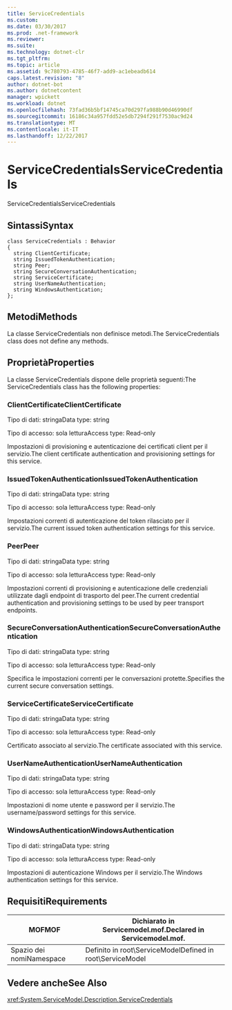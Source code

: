 ```yaml
---
title: ServiceCredentials
ms.custom: 
ms.date: 03/30/2017
ms.prod: .net-framework
ms.reviewer: 
ms.suite: 
ms.technology: dotnet-clr
ms.tgt_pltfrm: 
ms.topic: article
ms.assetid: 9c780793-4785-46f7-add9-ac1ebeadb614
caps.latest.revision: "8"
author: dotnet-bot
ms.author: dotnetcontent
manager: wpickett
ms.workload: dotnet
ms.openlocfilehash: 73fad36b5bf14745ca70d297fa988b90d46990df
ms.sourcegitcommit: 16186c34a957fdd52e5db7294f291f7530ac9d24
ms.translationtype: MT
ms.contentlocale: it-IT
ms.lasthandoff: 12/22/2017
---
```

# <a name="servicecredentials"></a><span data-ttu-id="d94f7-102">ServiceCredentials</span><span class="sxs-lookup"><span data-stu-id="d94f7-102">ServiceCredentials</span></span>
<span data-ttu-id="d94f7-103">ServiceCredentials</span><span class="sxs-lookup"><span data-stu-id="d94f7-103">ServiceCredentials</span></span>  
  
## <a name="syntax"></a><span data-ttu-id="d94f7-104">Sintassi</span><span class="sxs-lookup"><span data-stu-id="d94f7-104">Syntax</span></span>  
  
```  
class ServiceCredentials : Behavior  
{  
  string ClientCertificate;  
  string IssuedTokenAuthentication;  
  string Peer;  
  string SecureConversationAuthentication;  
  string ServiceCertificate;  
  string UserNameAuthentication;  
  string WindowsAuthentication;  
};  
```  
  
## <a name="methods"></a><span data-ttu-id="d94f7-105">Metodi</span><span class="sxs-lookup"><span data-stu-id="d94f7-105">Methods</span></span>  
 <span data-ttu-id="d94f7-106">La classe ServiceCredentials non definisce metodi.</span><span class="sxs-lookup"><span data-stu-id="d94f7-106">The ServiceCredentials class does not define any methods.</span></span>  
  
## <a name="properties"></a><span data-ttu-id="d94f7-107">Proprietà</span><span class="sxs-lookup"><span data-stu-id="d94f7-107">Properties</span></span>  
 <span data-ttu-id="d94f7-108">La classe ServiceCredentials dispone delle proprietà seguenti:</span><span class="sxs-lookup"><span data-stu-id="d94f7-108">The ServiceCredentials class has the following properties:</span></span>  
  
### <a name="clientcertificate"></a><span data-ttu-id="d94f7-109">ClientCertificate</span><span class="sxs-lookup"><span data-stu-id="d94f7-109">ClientCertificate</span></span>  
 <span data-ttu-id="d94f7-110">Tipo di dati: stringa</span><span class="sxs-lookup"><span data-stu-id="d94f7-110">Data type: string</span></span>  
  
 <span data-ttu-id="d94f7-111">Tipo di accesso: sola lettura</span><span class="sxs-lookup"><span data-stu-id="d94f7-111">Access type: Read-only</span></span>  
  
 <span data-ttu-id="d94f7-112">Impostazioni di provisioning e autenticazione dei certificati client per il servizio.</span><span class="sxs-lookup"><span data-stu-id="d94f7-112">The client certificate authentication and provisioning settings for this service.</span></span>  
  
### <a name="issuedtokenauthentication"></a><span data-ttu-id="d94f7-113">IssuedTokenAuthentication</span><span class="sxs-lookup"><span data-stu-id="d94f7-113">IssuedTokenAuthentication</span></span>  
 <span data-ttu-id="d94f7-114">Tipo di dati: stringa</span><span class="sxs-lookup"><span data-stu-id="d94f7-114">Data type: string</span></span>  
  
 <span data-ttu-id="d94f7-115">Tipo di accesso: sola lettura</span><span class="sxs-lookup"><span data-stu-id="d94f7-115">Access type: Read-only</span></span>  
  
 <span data-ttu-id="d94f7-116">Impostazioni correnti di autenticazione del token rilasciato per il servizio.</span><span class="sxs-lookup"><span data-stu-id="d94f7-116">The current issued token authentication settings for this service.</span></span>  
  
### <a name="peer"></a><span data-ttu-id="d94f7-117">Peer</span><span class="sxs-lookup"><span data-stu-id="d94f7-117">Peer</span></span>  
 <span data-ttu-id="d94f7-118">Tipo di dati: stringa</span><span class="sxs-lookup"><span data-stu-id="d94f7-118">Data type: string</span></span>  
  
 <span data-ttu-id="d94f7-119">Tipo di accesso: sola lettura</span><span class="sxs-lookup"><span data-stu-id="d94f7-119">Access type: Read-only</span></span>  
  
 <span data-ttu-id="d94f7-120">Impostazioni correnti di provisioning e autenticazione delle credenziali utilizzate dagli endpoint di trasporto del peer.</span><span class="sxs-lookup"><span data-stu-id="d94f7-120">The current credential authentication and provisioning settings to be used by peer transport endpoints.</span></span>  
  
### <a name="secureconversationauthentication"></a><span data-ttu-id="d94f7-121">SecureConversationAuthentication</span><span class="sxs-lookup"><span data-stu-id="d94f7-121">SecureConversationAuthentication</span></span>  
 <span data-ttu-id="d94f7-122">Tipo di dati: stringa</span><span class="sxs-lookup"><span data-stu-id="d94f7-122">Data type: string</span></span>  
  
 <span data-ttu-id="d94f7-123">Tipo di accesso: sola lettura</span><span class="sxs-lookup"><span data-stu-id="d94f7-123">Access type: Read-only</span></span>  
  
 <span data-ttu-id="d94f7-124">Specifica le impostazioni correnti per le conversazioni protette.</span><span class="sxs-lookup"><span data-stu-id="d94f7-124">Specifies the current secure conversation settings.</span></span>  
  
### <a name="servicecertificate"></a><span data-ttu-id="d94f7-125">ServiceCertificate</span><span class="sxs-lookup"><span data-stu-id="d94f7-125">ServiceCertificate</span></span>  
 <span data-ttu-id="d94f7-126">Tipo di dati: stringa</span><span class="sxs-lookup"><span data-stu-id="d94f7-126">Data type: string</span></span>  
  
 <span data-ttu-id="d94f7-127">Tipo di accesso: sola lettura</span><span class="sxs-lookup"><span data-stu-id="d94f7-127">Access type: Read-only</span></span>  
  
 <span data-ttu-id="d94f7-128">Certificato associato al servizio.</span><span class="sxs-lookup"><span data-stu-id="d94f7-128">The certificate associated with this service.</span></span>  
  
### <a name="usernameauthentication"></a><span data-ttu-id="d94f7-129">UserNameAuthentication</span><span class="sxs-lookup"><span data-stu-id="d94f7-129">UserNameAuthentication</span></span>  
 <span data-ttu-id="d94f7-130">Tipo di dati: stringa</span><span class="sxs-lookup"><span data-stu-id="d94f7-130">Data type: string</span></span>  
  
 <span data-ttu-id="d94f7-131">Tipo di accesso: sola lettura</span><span class="sxs-lookup"><span data-stu-id="d94f7-131">Access type: Read-only</span></span>  
  
 <span data-ttu-id="d94f7-132">Impostazioni di nome utente e password per il servizio.</span><span class="sxs-lookup"><span data-stu-id="d94f7-132">The username/password settings for this service.</span></span>  
  
### <a name="windowsauthentication"></a><span data-ttu-id="d94f7-133">WindowsAuthentication</span><span class="sxs-lookup"><span data-stu-id="d94f7-133">WindowsAuthentication</span></span>  
 <span data-ttu-id="d94f7-134">Tipo di dati: stringa</span><span class="sxs-lookup"><span data-stu-id="d94f7-134">Data type: string</span></span>  
  
 <span data-ttu-id="d94f7-135">Tipo di accesso: sola lettura</span><span class="sxs-lookup"><span data-stu-id="d94f7-135">Access type: Read-only</span></span>  
  
 <span data-ttu-id="d94f7-136">Impostazioni di autenticazione Windows per il servizio.</span><span class="sxs-lookup"><span data-stu-id="d94f7-136">The Windows authentication settings for this service.</span></span>  
  
## <a name="requirements"></a><span data-ttu-id="d94f7-137">Requisiti</span><span class="sxs-lookup"><span data-stu-id="d94f7-137">Requirements</span></span>  
  
|<span data-ttu-id="d94f7-138">MOF</span><span class="sxs-lookup"><span data-stu-id="d94f7-138">MOF</span></span>|<span data-ttu-id="d94f7-139">Dichiarato in Servicemodel.mof.</span><span class="sxs-lookup"><span data-stu-id="d94f7-139">Declared in Servicemodel.mof.</span></span>|  
|---------|-----------------------------------|  
|<span data-ttu-id="d94f7-140">Spazio dei nomi</span><span class="sxs-lookup"><span data-stu-id="d94f7-140">Namespace</span></span>|<span data-ttu-id="d94f7-141">Definito in root\ServiceModel</span><span class="sxs-lookup"><span data-stu-id="d94f7-141">Defined in root\ServiceModel</span></span>|  
  
## <a name="see-also"></a><span data-ttu-id="d94f7-142">Vedere anche</span><span class="sxs-lookup"><span data-stu-id="d94f7-142">See Also</span></span>  
 <xref:System.ServiceModel.Description.ServiceCredentials>
